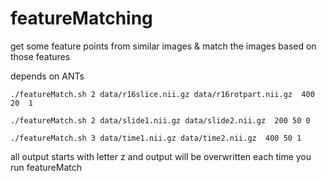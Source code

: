 featureMatching
===============

get some feature points from similar images &amp; match the images based on those features

depends on ANTs

`./featureMatch.sh 2 data/r16slice.nii.gz data/r16rotpart.nii.gz  400 20  1 `

`./featureMatch.sh 2 data/slide1.nii.gz data/slide2.nii.gz  200 50 0 `

`./featureMatch.sh 3 data/time1.nii.gz data/time2.nii.gz  400 50 1 `

all output starts with letter z and output will be overwritten each time you run featureMatch

